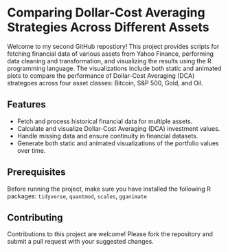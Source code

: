 # Comparing Dollar-Cost Averaging Strategies Across Different Assets

Welcome to my second GitHub repostiory! This project provides scripts for fetching financial data of various assets from Yahoo Finance, performing data cleaning and transformation, and visualizing the results using the R programming language. The visualizations include both static and animated plots to compare the performance of Dollar-Cost Averaging (DCA) strategoes across four asset classes: Bitcoin, S&P 500, Gold, and Oil.

## Features

- Fetch and process historical financial data for multiple assets.
- Calculate and visualize Dollar-Cost Averaging (DCA) investment values.
- Handle missing data and ensure continuity in financial datasets.
- Generate both static and animated visualizations of the portfolio values over time.


## Prerequisites

Before running the project, make sure you have installed the following R packages: `tidyverse`, `quantmod`, `scales`, `gganimate`


## Contributing

Contributions to this project are welcome! Please fork the repository and submit a pull request with your suggested changes.
